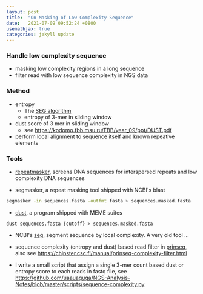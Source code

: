 ```yaml
---
layout: post
title:  "On Masking of Low Complexity Sequence"
date:   2021-07-09 09:52:24 +0800
usemathjax: true
categories: jekyll update
---
```


### Handle low complexity sequence
- masking low complexity regions in a long sequence
- filter read with low sequence complexity in NGS data

### Method
- entropy
  - The [SEG algorithm](https://kodomo.fbb.msu.ru/FBB/year_10/ppt/SEG-93.pdf)
  - entropy of 3-mer in sliding window
- dust score of 3 mer in sliding window
  - see <https://kodomo.fbb.msu.ru/FBB/year_09/ppt/DUST.pdf>
- perform local alignment to sequence itself and known repeative elements
  

### Tools

- [repeatmasker](https://www.repeatmasker.org/), screens DNA sequences for interspersed repeats and low complexity DNA sequences

- segmasker, a repeat masking tool shipped with NCBI's blast

```bash
segmasker -in sequences.fasta -outfmt fasta > sequences.masked.fasta
```

- [dust](https://meme-suite.org/meme/doc/dust.html), a program shipped with MEME suites

```{bash}
dust sequences.fasta {cutoff} > sequences.masked.fasta
```

- NCBI's [seg](ftp://ftp.ncbi.nih.gov/pub/seg/seg/), segment sequence by local complexity. A very old tool ...

- sequence complexity (entropy and dust) based read filter in [prinseq](http://prinseq.sourceforge.net/), also see <https://chipster.csc.fi/manual/prinseq-complexity-filter.html>

- I write a small script that assign a single 3-mer count based dust or entropy score to each reads in fastq file, see <https://github.com/uaauaguga/NGS-Analysis-Notes/blob/master/scripts/sequence-complexity.py>
